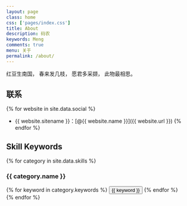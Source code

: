 ```yaml
---
layout: page
class: home
css: ['pages/index.css']
title: About
description: 码农
keywords: Meng
comments: true
menu: 关于
permalink: /about/
---
```


红豆生南国，
春来发几枝，
愿君多采撷，
此物最相思。

## 联系

{% for website in site.data.social %}
* {{ website.sitename }}：[@{{ website.name }}]({{ website.url }})
{% endfor %}

## Skill Keywords

{% for category in site.data.skills %}
### {{ category.name }}
<div class="btn-inline">
{% for keyword in category.keywords %}
<button class="btn btn-outline" type="button">{{ keyword }}</button>
{% endfor %}
</div>
{% endfor %}
